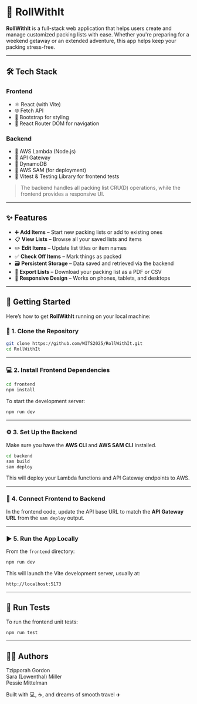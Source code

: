 
# 🧳 RollWithIt

**RollWithIt** is a full-stack web application that helps users create and manage customized packing lists with ease. Whether you're preparing for a weekend getaway or an extended adventure, this app helps keep your packing stress-free.

---

## 🛠️ Tech Stack

### Frontend
- ⚛️ React (with Vite)
- 🌐 Fetch API
- 💅 Bootstrap for styling
- 🔀 React Router DOM for navigation

### Backend
- 🧩 AWS Lambda (Node.js)
- 🔗 API Gateway
- 📄 DynamoDB
- 🚀 AWS SAM (for deployment)
- 🧪 Vitest & Testing Library for frontend tests

> The backend handles all packing list CRU(D) operations, while the frontend provides a responsive UI.

---

## ✨ Features

- ➕ **Add Items** – Start new packing lists or add to existing ones  
- 📋 **View Lists** – Browse all your saved lists and items  
- ✏️ **Edit Items** – Update list titles or item names  
- ✅ **Check Off Items** – Mark things as packed  
- 🗃️ **Persistent Storage** – Data saved and retrieved via the backend
- 📄 **Export Lists** – Download your packing list as a PDF or CSV
- 📱 **Responsive Design** – Works on phones, tablets, and desktops  

---

## 🚀 Getting Started

Here’s how to get **RollWithIt** running on your local machine:

### 📁 1. Clone the Repository

```bash
git clone https://github.com/WITS2025/RollWithIt.git
cd RollWithIt
```

---

### 💻 2. Install Frontend Dependencies

```bash
cd frontend
npm install
```

To start the development server:

```bash
npm run dev
```

---

### ⚙️ 3. Set Up the Backend

Make sure you have the **AWS CLI** and **AWS SAM CLI** installed.

```bash
cd backend
sam build
sam deploy
```

This will deploy your Lambda functions and API Gateway endpoints to AWS.

---

### 🔌 4. Connect Frontend to Backend

In the frontend code, update the API base URL to match the **API Gateway URL** from the `sam deploy` output.

---

### ▶️ 5. Run the App Locally

From the `frontend` directory:

```bash
npm run dev
```

This will launch the Vite development server, usually at:

```
http://localhost:5173
```

---

## 🧪 Run Tests

To run the frontend unit tests:

```bash
npm run test
```

---

## 👩‍💻 Authors

Tzipporah Gordon  
Sara (Lowenthal) Miller  
Pessie Mittelman  

Built with 💻, ☕, and dreams of smooth travel ✈️
